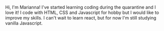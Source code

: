 Hi, I'm Marianna! I've started learning coding during the quarantine and I love it!
I code with HTML, CSS and Javascript for hobby but I would like to improve my skills.
I can't wait to learn react, but for now I'm still studying vanilla Javascript.
